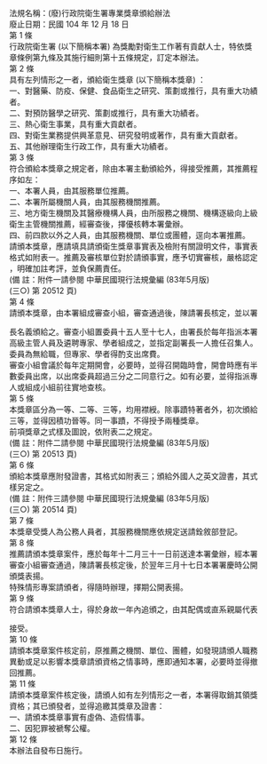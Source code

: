 法規名稱：(廢)行政院衛生署專業獎章頒給辦法  
廢止日期：民國 104 年 12 月 18 日  
第 1 條  
行政院衛生署 (以下簡稱本署) 為獎勵對衛生工作著有貢獻人士，特依獎  
章條例第九條及其施行細則第十五條規定，訂定本辦法。  
第 2 條  
具有左列情形之一者，頒給衛生獎章 (以下簡稱本獎章) ：  
一、對醫藥、防疫、保健、食品衛生之研究、策劃或推行，具有重大功績  
者。  
二、對預防醫學之研究、策劃或推行，具有重大功績者。  
三、熱心衛生事業，具有重大貢獻者。  
四、對衛生業務提供興革意見、研究發明或著作，具有重大貢獻者。  
五、其他辦理衛生行政工作，具有重大功績者。  
第 3 條  
符合頒給本獎章之規定者，除由本署主動頒給外，得接受推薦，其推薦程  
序如左：  
一、本署人員，由其服務單位推薦。  
二、本署所屬機關人員，由其服務機關推薦。  
三、地方衛生機關及其醫療機構人員，由所服務之機關、機構逐級向上級  
衛生主管機關推薦，經審查後，擇優核轉本署彙辦。  
四、前四款以外之人員，由其服務機關、單位或團體，逕向本署推薦。  
請頒本獎章，應請填具請頒衛生獎章事實表及檢附有關證明文件，事實表  
格式如附表一。推薦及審核單位對於請頒事實，應予切實審核，嚴格認定  
，明確加註考評，並負保薦責任。  
(備 註：附件一請參閱 中華民國現行法規彙編 (83年5月版)  
(三○) 第 20512 頁)  
第 4 條  
請頒本獎章，由本署組成審查小組，審查通過後，陳請署長核定，並以署  


長名義頒給之。審查小組置委員十五人至十七人，由署長於每年指派本署  
高級主管人員及遴聘專家、學者組成之，並指定副署長一人擔任召集人。  
委員為無給職，但專家、學者得酌支出席費。  
審查小組會議於每年定期開會，必要時，並得召開臨時會，開會時應有半  
數委員出席，以出席委員超過三分之二同意行之。如有必要，並得指派專  
人或組成小組前往實地查核。  
第 5 條  
本獎章區分為一等、二等、三等，均用襟綬。除事蹟特著者外，初次頒給  
三等，並得因積功晉等。同一事蹟，不得授予兩種獎章。  
前項獎章之式樣及圖說，依附表二之規定。  
(備 註：附件二請參閱 中華民國現行法規彙編 (83年5月版)  
(三○) 第 20513 頁)  
第 6 條  
頒給本獎章應附發證書，其格式如附表三；頒給外國人之英文證書，其式  
樣另定之。  
(備 註：附件三請參閱 中華民國現行法規彙編 (83年5月版)  
(三○) 第 20514 頁)  
第 7 條  
本獎章受獎人為公務人員者，其服務機關應依規定送請銓敘部登記。  
第 8 條  
推薦請頒本獎章案件，應於每年十二月三十一日前送達本署彙辦，經本署  
審查小組審查通過，陳請署長核定後，於翌年三月十七日本署署慶時公開  
頒獎表揚。  
特殊情形專案請頒者，得隨時辦理，擇期公開表揚。  
第 9 條  
符合請頒本獎章人士，得於身故一年內追頒之，由其配偶或直系親屬代表  


接受。  
第 10 條  
請頒本獎章案件核定前，原推薦之機關、單位、團體，如發現請頒人職務  
異動或足以影響本獎章請頒資格之情事時，應即通知本署，必要時並得撤  
回推薦。  
第 11 條  
請頒本獎章案件核定後，請頒人如有左列情形之一者，本署得取銷其領獎  
資格；其已頒發者，並得追繳其獎章及證書：  
一、請頒本獎章事實有虛偽、造假情事。  
二、因犯罪被褫奪公權。  
第 12 條  
本辦法自發布日施行。  



